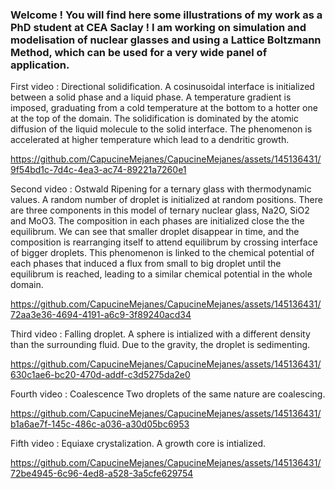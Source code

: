 ### Welcome ! You will find here some illustrations of my work as a PhD student at CEA Saclay ! I am working on simulation and modelisation of nuclear glasses and using a Lattice Boltzmann Method, which can be used for a very wide panel of application.

First video : Directional solidification. 
A cosinusoidal interface is initialized between a solid phase and a liquid phase. A temperature gradient is imposed, graduating from a cold temperature at the bottom to a hotter one at the top of the domain.
The solidification is dominated by the atomic diffusion of the liquid molecule to the solid interface. The phenomenon is accelerated at higher temperature which lead to a dendritic growth.

<!--
**CapucineMejanes/CapucineMejanes** is a ✨ _special_ ✨ repository because its `README.md` (this file) appears on your GitHub profile.

Here are some ideas to get you started:

- 🔭 I’m currently working on ...
- 🌱 I’m currently learning ...
- 👯 I’m looking to collaborate on ...
- 🤔 I’m looking for help with ...
- 💬 Ask me about ...
- 📫 How to reach me: ...




- 😄 Pronouns: ...
- ⚡ Fun fact: ...
-->

https://github.com/CapucineMejanes/CapucineMejanes/assets/145136431/9f54bd1c-7d4c-4ea3-ac74-89221a7260e1


Second video : Ostwald Ripening for a ternary glass with thermodynamic values.
A random number of droplet is initialized at random positions. There are three components in this model of ternary nuclear glass, Na2O, SiO2 and MoO3. The composition in each phases are initialized close the the equilibrum. We can see that smaller droplet disappear in time, and the composition is rearranging itself to attend equilibrum by crossing interface of bigger droplets. This phenomenon is linked to the chemical potential of each phases that induced a flux from small to big droplet until the equilibrum is reached, leading to a similar chemical potential in the whole domain.

https://github.com/CapucineMejanes/CapucineMejanes/assets/145136431/72aa3e36-4694-4191-a6c9-3f89240acd34


Third video : Falling droplet.
A sphere is intialized with a different density than the surrounding fluid. Due to the gravity, the droplet is sedimenting.



https://github.com/CapucineMejanes/CapucineMejanes/assets/145136431/630c1ae6-bc20-470d-addf-c3d5275da2e0


Fourth video : Coalescence
Two droplets of the same nature are coalescing.



https://github.com/CapucineMejanes/CapucineMejanes/assets/145136431/b1a6ae7f-145c-486c-a036-a30d05bc6953



Fifth video : Equiaxe crystalization.
A growth core is intialized. 


https://github.com/CapucineMejanes/CapucineMejanes/assets/145136431/72be4945-6c96-4ed8-a528-3a5cfe629754



